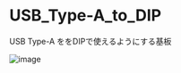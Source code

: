 # USB_Type-A_to_DIP
USB Type-A ををDIPで使えるようにする基板

![image](https://user-images.githubusercontent.com/57719497/208122932-fd9b7488-8b43-4bce-9abb-16be613053b8.png)
